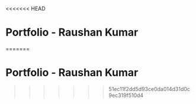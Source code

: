 <<<<<<< HEAD
# Portfolio - Raushan Kumar
=======
# Portfolio - Raushan Kumar
>>>>>>> 51ec11f2dd5d93ce0da014d31d0c9ec319f510d4
